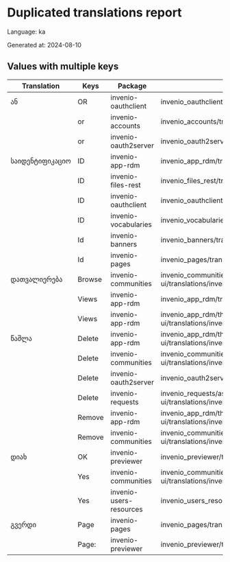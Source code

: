# Duplicated translations report

Language: ka

Generated at: 2024-08-10


## Values with multiple keys


| Translation | Keys | Package | File |
|-------------|------| --- | --- |
| ან| OR | invenio-oauthclient | invenio_oauthclient/translations/ka/LC_MESSAGES/messages.po |
|| or | invenio-accounts | invenio_accounts/translations/ka/LC_MESSAGES/messages.po |
|| or | invenio-oauth2server | invenio_oauth2server/translations/ka/LC_MESSAGES/messages.po |
| საიდენტიფიკაციო| ID | invenio-app-rdm | invenio_app_rdm/translations/ka/LC_MESSAGES/messages.po |
|| ID | invenio-files-rest | invenio_files_rest/translations/ka/LC_MESSAGES/messages.po |
|| ID | invenio-oauthclient | invenio_oauthclient/translations/ka/LC_MESSAGES/messages.po |
|| ID | invenio-vocabularies | invenio_vocabularies/translations/ka/LC_MESSAGES/messages.po |
|| Id | invenio-banners | invenio_banners/translations/ka/LC_MESSAGES/messages.po |
|| Id | invenio-pages | invenio_pages/translations/ka/LC_MESSAGES/messages.po |
| დათვალიერება| Browse | invenio-communities | invenio_communities/assets/semantic-ui/translations/invenio_communities/messages/ka/messages.po |
|| Views | invenio-app-rdm | invenio_app_rdm/translations/ka/LC_MESSAGES/messages.po |
|| Views | invenio-app-rdm | invenio_app_rdm/theme/assets/semantic-ui/translations/invenio_app_rdm/messages/ka/messages.po |
| წაშლა| Delete | invenio-app-rdm | invenio_app_rdm/theme/assets/semantic-ui/translations/invenio_app_rdm/messages/ka/messages.po |
|| Delete | invenio-communities | invenio_communities/assets/semantic-ui/translations/invenio_communities/messages/ka/messages.po |
|| Delete | invenio-oauth2server | invenio_oauth2server/translations/ka/LC_MESSAGES/messages.po |
|| Delete | invenio-requests | invenio_requests/assets/semantic-ui/translations/invenio_requests/messages/ka/messages.po |
|| Remove | invenio-app-rdm | invenio_app_rdm/theme/assets/semantic-ui/translations/invenio_app_rdm/messages/ka/messages.po |
|| Remove | invenio-communities | invenio_communities/assets/semantic-ui/translations/invenio_communities/messages/ka/messages.po |
| დიახ| OK | invenio-previewer | invenio_previewer/translations/ka/LC_MESSAGES/messages.po |
|| Yes | invenio-communities | invenio_communities/assets/semantic-ui/translations/invenio_communities/messages/ka/messages.po |
|| Yes | invenio-users-resources | invenio_users_resources/translations/ka/LC_MESSAGES/messages.po |
| გვერდი| Page | invenio-pages | invenio_pages/translations/ka/LC_MESSAGES/messages.po |
|| Page: | invenio-previewer | invenio_previewer/translations/ka/LC_MESSAGES/messages.po |
